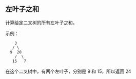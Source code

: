 ## 左叶子之和
计算给定二叉树的所有左叶子之和。

示例：
```
    3
   / \
  9  20
    /  \
   15   7
```
在这个二叉树中，有两个左叶子，分别是 9 和 15，所以返回 24